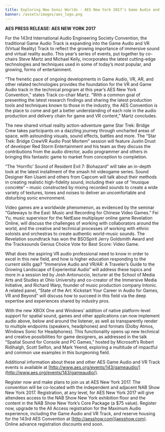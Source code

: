 ```yaml
---
title: Exploring New Sonic Worlds - AES New York 2017's Game Audio and VR Track Events
banner: /assets/images/aes_logo.png
---
```


**AES PRESS RELEASE: AES NEW YORK 2017**

For the 143rd International Audio Engineering Society Convention, the traditional Game Audio Track is expanding into the Game Audio and VR (Virtual Reality) Track to reflect the growing importance of immersive sound and virtual reality audio. This year’s series of events, put together by co-chairs Steve Martz and Michael Kelly, incorporates the latest cutting-edge technologies and techniques used in some of today’s most popular, and growing, forms of entertainment.

“The frenetic pace of ongoing developments in Game Audio, VR, AR, and other related technologies provides the foundation for the VR and Game Audio track in the technical program at this year’s AES New York Convention,” states Track co-chair Martz. “With a common goal of presenting the latest research findings and sharing the latest production tools and techniques known to those in the industry, the AES Convention is the place to come and get a better understanding of each role in the audio production and delivery chain for game and VR content,” Martz concludes.

The new shared virtual reality action-adventure game Star Trek: Bridge Crew takes participants on a dazzling journey through uncharted areas of space, with astounding visuals, sound effects, battles and more. The “Star Trek: Bridge CrewVR Audio Post Mortem” session will feature Justin Drust of developer Red Storm Entertainment and his team as they discuss the contributions from the audio director, audio programmer and others in bringing this fantastic game to market from conception to completion.

“The ‘Horrific’ Sound of Resident Evil 7: Biohazard” will take an in-depth look at the latest installment of the smash hit videogame series. Sound Designer Ken Usami and others from Capcom will talk about their methods in creating realistic high-fidelity sound, including their use of “musique concrète” – music constructed by mixing recorded sounds to create a wide variety of textures, tones and noises to deliver an uncomfortable and disturbing sonic environment.

Video games are a worldwide phenomenon, as evidenced by the seminar “Gateways to the East: Music and Recording for Chinese Video Games.” Fei Yu, music supervisor for the NetEase multiplayer online game Revelation Online, will discuss the challenges of working with collaborators around the world, and the creative and technical processes of working with ethnic soloists and orchestras to create authentic world-music sounds. The Revelation soundtrack has won the BSOSpirit Jerry Goldsmith Award and the Tracksounds Genius Choice Vote for Best Score: Video Game.

What does the aspiring VR audio professional need to know in order to excel in this new field, and how is higher education responding to the current skills gap? “Immersive Audio and VR/AR: A Traveler’s Guide to the Growing Landscape of Experiential Audio” will address these topics and more in a session led by Josh Antonuccio, lecturer at the School of Media Arts and Studies at Ohio University and co-creator of the Immersive Media Initiative, and Richard Warp, founder of music production company Intonic. A related panel, “State of the Art: Kickstart Your Career in Audio for Games, VR and Beyond” will discuss how to succeed in this field via the deep expertise and experiences shared by industry pros.

With the new XBOX One and Windows’ addition of native platform-level support for spatial sound, games and other applications can now implement audio above, below and around the listener, as well as transparently render to multiple endpoints (speakers, headphones) and formats (Dolby Atmos, Windows Sonic for Headphones). This functionality opens up new technical and creative possibilities for game designers, as addressed in the talk “Spatial Sound for Console and PC Games,” hosted by Microsoft’s Robert Ridihalgh, Scott Selfon, and Mark Yeend, exploring a multitude of impactful and common use examples in this burgeoning field.

Additional information about these and other AES Game Audio and VR Track events is available at [http://www.aes.org/events/143/gameaudio/](http://www.aes.org/events/143/gameaudio/).

Register now and make plans to join us at AES New York 2017. The convention will be co-located with the independent and adjacent NAB Show New York 2017. Registration, at any level, for AES New York 2017 will give attendees access to the NAB Show New York exhibition floor and the content in the NAB Show New York’s Core Package (a $75 value). Register now, upgrade to the All Access registration for the Maximum Audio experience, including the Game Audio and VR Track, and reserve housing for the 143rd AES Convention at [http://aesshow.com](aesshow.com). Online advance registration discounts end soon.
